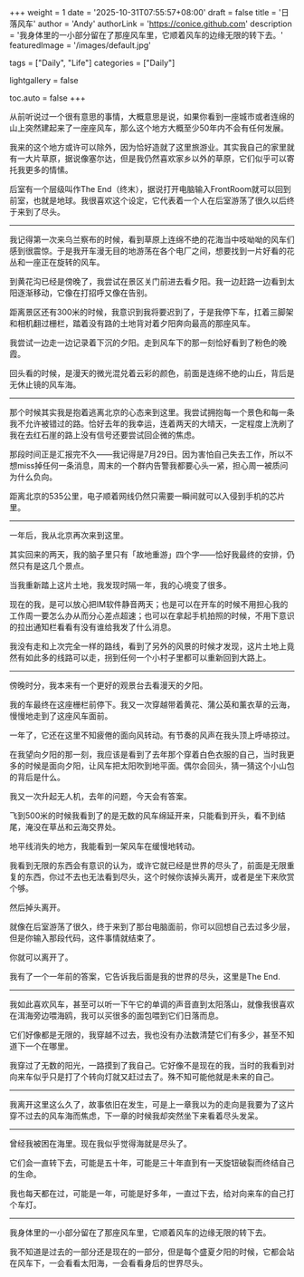 +++
weight = 1
date = '2025-10-31T07:55:57+08:00'
draft = false
title = '日落风车'
author = 'Andy'
authorLink = 'https://conice.github.com'
description = '我身体里的一小部分留在了那座风车里，它顺着风车的边缘无限的转下去。'
featuredImage = '/images/default.jpg'

tags = ["Daily", "Life"]
categories = ["Daily"]

lightgallery = false

toc.auto = false
+++

从前听说过一个很有意思的事情，大概意思是说，如果你看到一座城市或者连绵的山上突然建起来了一座座风车，那么这个地方大概至少50年内不会有任何发展。

我来的这个地方或许可以除外，因为恰好造就了这里旅游业。其实我自己的家里就有一大片草原，据说像塞尔达，但是我仍然喜欢家乡以外的草原，它们似乎可以寄托我更多的情愫。

后室有一个层级叫作The End（终末），据说打开电脑输入FrontRoom就可以回到前室，也就是地球。我很喜欢这个设定，它代表着一个人在后室游荡了很久以后终于来到了尽头。

---

我记得第一次来乌兰察布的时候，看到草原上连绵不绝的花海当中吱呦呦的风车们感到很震惊。于是我开车漫无目的地游荡在各个电厂之间，想要找到一片好看的花丛和一座正在旋转的风车。

到黄花沟已经是傍晚了，我尝试在景区关门前进去看夕阳。我一边赶路一边看到太阳逐渐移动，它像在打招呼又像在告别。

距离景区还有300米的时候，我意识到我将要迟到了，于是我停下车，扛着三脚架和相机翻过栅栏，踏着没有路的土地背对着夕阳奔向最高的那座风车。

我尝试一边走一边记录着下沉的夕阳。走到风车下的那一刻恰好看到了粉色的晚霞。

回头看的时候，是漫天的微光混兑着云彩的颜色，前面是连绵不绝的山丘，背后是无休止镜的风车海。

---

那个时候其实我是抱着逃离北京的心态来到这里。我尝试拥抱每一个景色和每一条我不允许被错过的路。恰好去年的我幸运，连着两天的大晴天，一定程度上洗刷了我在去红石崖的路上没有信号还要尝试回企微的焦虑。

那段时间正是汇报完不久——我记得是7月29日。因为害怕自己失去工作，所以不想miss掉任何一条消息，周末的一个群内告警我都要心头一紧，担心周一被质问为什么负向。

距离北京的535公里，电子顺着网线仍然只需要一瞬间就可以入侵到手机的芯片里。

---

一年后，我从北京再次来到这里。

其实回来的两天，我的脑子里只有「故地重游」四个字——恰好我最终的安排，仍然只有是这几个景点。

当我重新踏上这片土地，我发现时隔一年，我的心境变了很多。

现在的我，是可以放心把IM软件静音两天；也是可以在开车的时候不用担心我的工作周一要怎么办从而分心差点超速；也可以在拿起手机拍照的时候，不用下意识的拉出通知栏看看有没有谁给我发了什么消息。

我没有走和上次完全一样的路线，看到了另外的风景的时候才发现，这片土地上竟然有如此多的线路可以走，拐到任何一个小村子里都可以重新回到大路上。

---

傍晚时分，我本来有一个更好的观景台去看漫天的夕阳。

我的车最终在这座栅栏前停下。我又一次穿越带着黄花、蒲公英和薰衣草的云海，慢慢地走到了这座风车面前。

一年了，它还在这里不知疲倦的面向风转动。有节奏的风声在我头顶上呼哧掠过。

在我望向夕阳的那一刻，我应该是看到了去年那个穿着白色衣服的自己，当时我更多的时候是面向夕阳，让风车把太阳吹到地平面。偶尔会回头，猜一猜这个小山包的背后是什么。

我又一次升起无人机，去年的问题，今天会有答案。

飞到500米的时候我看到了的是无数的风车绵延开来，只能看到开头，看不到结尾，淹没在草丛和云海交界处。

地平线消失的地方，我能看到一架风车在缓慢地转动。

我看到无限的东西会有意识的认为，或许它就已经是世界的尽头了，前面是无限重复的东西，你过不去也无法看到尽头，这个时候你该掉头离开，或者是坐下来欣赏个够。

然后掉头离开。

就像在后室游荡了很久，终于来到了那台电脑面前，你可以回想自己去过多少层，但是你输入那段代码，这件事情就结束了。

你就可以离开了。

我有了一个一年前的答案，它告诉我后面是我的世界的尽头，这里是The End.

---

我如此喜欢风车，甚至可以听一下午它的单调的声音直到太阳落山，就像我很喜欢在洱海旁边喂海鸥，我可以买很多的面包喂到它们日落而息。

它们好像都是无限的，我穿越不过去，我也没有办法数清楚它们有多少，甚至不知道下一个在哪里。

我穿过了无数的阳光，一路摸到了我自己。它好像不是现在的我，当时的我看到对向来车似乎只是打了个转向灯就又赶过去了。殊不知可能他就是未来的自己。

---

我离开这里这么久了，故事依旧在发生，可是上一章我以为的走向是我要为了这片穿不过去的风车海而焦虑，下一章的时候我却突然坐下来看着尽头发呆。

---

曾经我被困在海里。现在我似乎觉得海就是尽头了。

它们会一直转下去，可能是五十年，可能是三十年直到有一天旋钮破裂而终结自己的生命。

我也每天都在过，可能是一年，可能是好多年，一直过下去，给对向来车的自己打个车灯。 

---

我身体里的一小部分留在了那座风车里，它顺着风车的边缘无限的转下去。

我不知道是过去的一部分还是现在的一部分，但是每个盛夏夕阳的时候，它都会站在风车下，一会看看太阳海，一会看看身后的世界尽头。 

